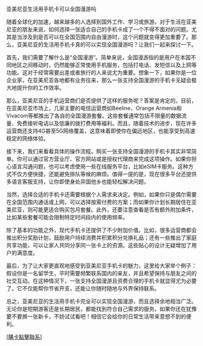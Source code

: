 亚美尼亚生活用手机卡可以全国漫游吗

随着全球化的加速，越来越多的人选择到国外工作、学习或旅游。对于生活在亚美尼亚的朋友来说，如何选择一张适合自己的手机卡成了一个不得不面对的问题。尤其是当涉及到是否可以在全国范围内自由漫游时，这个问题就变得更加重要了。那么，亚美尼亚的生活用手机卡真的可以实现全国漫游吗？让我们一起来探讨一下。

首先，我们需要了解什么是“全国漫游”。简单来说，全国漫游指的是用户在本国不同地区之间移动时，仍然能够正常使用手机服务，包括打电话、发短信以及上网等功能。这对于经常需要出差或者旅行的人来说尤为重要。想象一下，如果你是一位企业家，在亚美尼亚各地都有业务往来，那么一张支持全国漫游的手机卡无疑会极大地提升你的工作效率。

那么，亚美尼亚的手机运营商们是否提供了这样的服务呢？答案是肯定的。目前，在亚美尼亚市场上，几家主要的电信运营商如Beeline、Orange Armenia和Vivacom等都推出了各自的全国漫游套餐。这些套餐通常包括不限量的数据流量、免费接听电话以及低廉的拨打费用等福利。而且，随着技术的进步，现在许多运营商还支持4G甚至5G网络覆盖，这意味着即使你在偏远地区，也能享受到高速稳定的网络体验。

接下来，我们来看看具体的操作流程。购买一张支持全国漫游的手机卡其实非常简单。你可以通过官方营业厅、官方网站或是授权代理商来完成这项操作。如果你担心语言沟通问题，也可以考虑使用一些在线服务平台，比如eSIM卡服务。这种方式不仅方便快捷，还能避免排队等候的麻烦。值得一提的是，现在很多平台还提供多语言客服支持，让你即使身处异国他乡也能轻松解决问题。

当然，选择合适的手机卡还需要根据个人需求来决定。例如，如果你只是偶尔需要在全国范围内通话或上网，可以选择按需付费的方案；而如果你计划长期居住在亚美尼亚，则可能更适合购买包月套餐。此外，还要注意查看是否有额外附加条件，比如某些套餐可能会限制特定时间段内的使用频率。

除了基本的功能之外，现代手机卡还提供了不少附加价值。比如，很多运营商都会推出积分奖励计划，鼓励用户持续消费并积累积分兑换礼品；还有一些推出了家庭共享功能，可以让家人共同分享同一张卡上的资源。这些贴心的设计无疑增加了用户的满意度。

最后，为了让大家更直观地感受到亚美尼亚手机卡的魅力，这里给大家举个例子：假设你是一名留学生，平时需要频繁联系国内的亲友，并且希望保持与朋友之间的社交互动。在这种情况下，一张支持全国漫游且资费合理的手机卡就显得尤为必要了。它不仅能帮你节省开支，还能让你随时随地与外界保持联系。

总之，亚美尼亚的生活用手机卡完全可以实现全国漫游，而且选择余地相当广泛。无论你是短期游客还是长期居民，都能找到符合自己需求的服务。如果你还在犹豫要不要换一张新卡，不妨试试看吧！相信它会给你的日常生活带来意想不到的便利。

[[購卡點擊聯系](https://t.me/s/esim1088)]